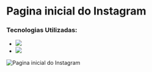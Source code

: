 # Pagina inicial do Instagram 

### Tecnologias Utilizadas:
 - <img src="https://img.shields.io/badge/HTML5-E34F26?style=for-the-badge&logo=html5&logoColor=white" />
 - <img src="https://img.shields.io/badge/CSS3-1572B6?style=for-the-badge&logo=css3&logoColor=white" />



![Pagina inicial do Instagram](https://i.imgur.com/FN4mfW2.png)

